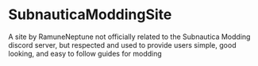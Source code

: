 # SubnauticaModdingSite
A site by RamuneNeptune not officially related to the Subnautica Modding discord server, but respected and used to provide users simple, good looking, and easy to follow guides for modding
